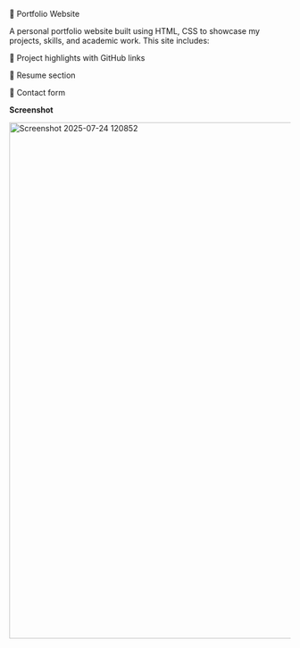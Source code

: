 
💼 Portfolio Website

A personal portfolio website built using HTML, CSS to showcase my projects, skills, and academic work.
This site includes:

🌟 Project highlights with GitHub links

📄 Resume section

📧 Contact form


**Screenshot**

<img width="1920" height="924" alt="Screenshot 2025-07-24 120852" src="https://github.com/user-attachments/assets/f1ea1852-876c-4402-8feb-2e1b779fd996" />
